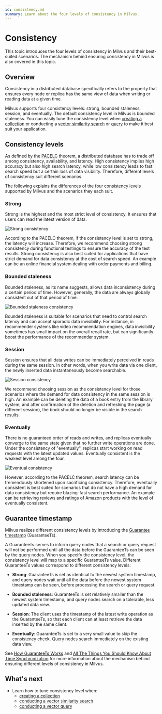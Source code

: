 ```yaml
---
id: consistency.md
summary: Learn about the four levels of consistency in Milvus.
---
```

# Consistency

This topic introduces the four levels of consistency in Milvus and their best-suited scenarios. The mechanism behind ensuring consistency in Milvus is also covered in this topic.

## Overview

Consistency in a distributed database specifically refers to the property that ensures every node or replica has the same view of data when writing or reading data at a given time. 

Milvus supports four consistency levels:  strong, bounded staleness, session, and eventually. The default consistency level in Milvus is bounded staleness.  You can easily tune the consistency level when [creating a collection](create_collection.md) or conducting a [vector similarity search](search.md) or [query](query.md) to make it best suit your application.

## Consistency levels

As defined by the [PACELC](https://en.wikipedia.org/wiki/PACELC_theorem) theorem, a distributed database has to trade off among consistency, availability, and latency. High consistency implies high accuracy but also high search latency, while low consistency leads to fast search speed but a certain loss of data visibility. Therefore, different levels of consistency suit different scenarios.

The following explains the differences of the four consistency levels supported by Milvus and the scenarios they each suit.

### Strong

Strong is the highest and the most strict level of consistency. It ensures that users can read the latest version of data. 

![Strong consistency](../../../assets/Consistency_Strong.png "An illustration of strong consistency.")

According to the PACELC theorem, if the consistency level is set to strong, the latency will increase. Therefore, we recommend choosing strong consistency during functional testings to ensure the accuracy of the test results. Strong consistency is also best suited for applications that have strict demand for data consistency at the cost of search speed. An example can be an online financial system dealing with order payments and billing.

### Bounded staleness

Bounded staleness, as its name suggests, allows data inconsistency during a certain period of time. However, generally, the data are always globally consistent out of that period of time.

![Bounded staleness consistency](../../../assets/Consistency_Bounded.png "An illustration of bounded staleness consistency.")

Bounded staleness is suitable for scenarios that need to control search latency and can accept sporadic data invisibility. For instance, in recommender systems like video recommendation engines, data invisibility sometimes has small impact on the overall recall rate, but can significantly boost the performance of the recommender system. 

### Session

Session ensures that all data writes can be immediately perceived in reads during the same session. In other words, when you write data via one client, the newly inserted data instantaneously become searchable. 

![Session consistency](../../../assets/Consistency_Session.png "An illustration of session consistency.")

We recommend choosing session as the consistency level for those scenarios where the demand for data consistency in the same session is high. An example can be deleting the data of a book entry from the library system, and after confirmation of the deletion and refreshing the page (a different session), the book should no longer be visible in the search results.

### Eventually

There is no guaranteed order of reads and writes, and replicas eventually converge to the same state given that no further write operations are done. Under the consistency of "eventually", replicas start working on read requests with the latest updated values. Eventually consistent is the weakest level among the four. 

![Eventual consistency](../../../assets/Consistency_Eventual.png "An illustration of eventually consistent.")

However, according to the PACELC theorem, search latency can be tremendously shortened upon sacrificing consistency. Therefore, eventually consistent is best suited for scenarios that do not have a high demand for data consistency but require blazing-fast search performance. An example can be retrieving reviews and ratings of Amazon products with the level of eventually consistent. 

## Guarantee timestamp

Milvus realizes different consistency levels by introducing the [Guarantee timestamp](https://github.com/milvus-io/milvus/blob/f3f46d3bb2dcae2de0bdb7bc0f7b20a72efceaab/docs/developer_guides/how-guarantee-ts-works.md) (GuaranteeTs).

A GuaranteeTs serves to inform query nodes that a search or query request will not be performed until all the data before the GuaranteeTs can be seen by the query nodes. When you specify the consistency level, the consistency level will map to a specific GuaranteeTs value. Different GuaranteeTs values correspond to different consistency levels:

- **Strong**: GuaranteeTs is set as identical to the newest system timestamp, and query nodes wait until all the data before the newest system timestamp can be seen, before processing the search or query request.

- **Bounded staleness**: GuaranteeTs is set relatively smaller than the newest system timestamp, and query nodes search on a tolerable, less updated data view.

- **Session**: The client uses the timestamp of the latest write operation as the GuaranteeTs, so that each client can at least retrieve the data inserted by the same client.

- **Eventually**: GuaranteeTs is set to a very small value to skip the consistency check. Query nodes search immediately on the existing data view.

See [How GuaranteeTs Works](https://github.com/milvus-io/milvus/blob/f3f46d3bb2dcae2de0bdb7bc0f7b20a72efceaab/docs/developer_guides/how-guarantee-ts-works.md) and [All The Things You Should Know About Time Synchronization](https://github.com/milvus-io/milvus/blob/master/docs/design_docs/milvus_timesync_en.md?from=from_parent_mindnote) for more information about the mechanism behind ensuring different levels of consistency in Milvus.

## What's next

- Learn how to tune consistency level when:
  - [creating a collection](create_collection.md)
  - [conducting a vector similarity search](search.md)
  - [conducting a vector query](query.md)
